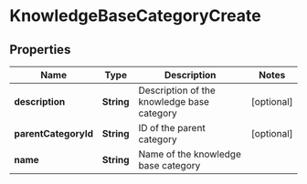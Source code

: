 

# KnowledgeBaseCategoryCreate


## Properties

| Name | Type | Description | Notes |
|------------ | ------------- | ------------- | -------------|
|**description** | **String** | Description of the knowledge base category |  [optional] |
|**parentCategoryId** | **String** | ID of the parent category |  [optional] |
|**name** | **String** | Name of the knowledge base category |  |



